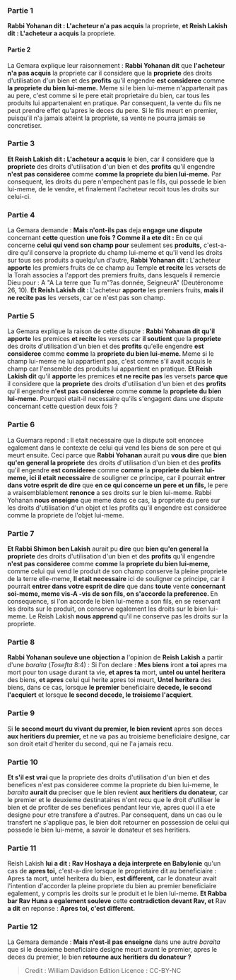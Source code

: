
### Partie 1
<b>Rabbi Yohanan dit : L'acheteur n'a pas acquis</b> la propriete, <b>et Reish Lakish dit : L'acheteur a acquis</b> la propriete.

#### Partie 2
La Gemara explique leur raisonnement : <b>Rabbi Yohanan dit</b> que <b>l'acheteur n'a pas acquis</b> la propriete car il considere que la <b>propriete</b> des droits d'utilisation d'un bien et des <b>profits</b> qu'il engendre <b>est consideree</b> comme <b>la propriete du bien lui-meme.</b> Meme si le bien lui-meme n'appartenait pas au pere, c'est comme si le pere etait proprietaire du bien, car tous les produits lui appartenaient en pratique. Par consequent, la vente du fils ne peut prendre effet qu'apres le deces du pere. Si le fils meurt en premier, puisqu'il n'a jamais atteint la propriete, sa vente ne pourra jamais se concretiser.

### Partie 3
<b>Et Reish Lakish dit : L'acheteur a acquis</b> le bien, car il considere que la <b>propriete</b> des droits d'utilisation d'un bien et des <b>profits</b> qu'il engendre <b>n'est pas consideree</b> comme <b>comme la propriete du bien lui-meme.</b> Par consequent, les droits du pere n'empechent pas le fils, qui possede le bien lui-meme, de le vendre, et finalement l'acheteur recoit tous les droits sur celui-ci.

### Partie 4
La Gemara demande : <b>Mais n'ont-ils pas</b> deja <b>engage une dispute</b> concernant <b>cette</b> question <b>une fois ? Comme il a ete dit :</b> En ce qui concerne <b>celui qui vend son champ pour</b> seulement ses <b>produits,</b> c'est-a-dire qu'il conserve la propriete du champ lui-meme et qu'il vend les droits sur tous ses produits a quelqu'un d'autre, <b>Rabbi Yohanan dit :</b> L'acheteur <b>apporte</b> les premiers fruits de ce champ au Temple <b>et recite</b> les versets de la Torah associes a l'apport des premiers fruits, dans lesquels il remercie Dieu pour : A "A La terre que Tu m"?as donnée, SeigneurA" (Deutéronome 26, 10). <b>Et Reish Lakish dit : </b> L'acheteur <b>apporte</b> les premiers fruits, <b>mais il ne recite pas</b> les versets, car ce n'est pas son champ.

### Partie 5
La Gemara explique la raison de cette dispute : <b>Rabbi Yohanan dit qu'il apporte</b> les premices <b>et recite</b> les versets car <b>il soutient</b> que la <b>propriete</b> des droits d'utilisation d'un bien et des <b>profits</b> qu'elle engendre <b>est consideree</b> comme <b>comme</b> la <b>propriete du bien lui-meme. </b> Meme si le champ lui-meme ne lui appartient pas, c'est comme s'il avait acquis le champ car l'ensemble des produits lui appartient en pratique. <b>Et Reish Lakish dit</b> qu'il <b>apporte</b> les premices <b>et ne recite pas</b> les versets <b>parce que</b> il considere que la <b>propriete</b> des droits d'utilisation d'un bien et des <b>profits</b> qu'il engendre <b>n'est pas consideree</b> comme <b>comme</b> la <b>propriete du bien lui-meme.</b> Pourquoi etait-il necessaire qu'ils s'engagent dans une dispute concernant cette question deux fois ?

### Partie 6
La Guemara repond : Il etait necessaire que la dispute soit enoncee egalement dans le contexte de celui qui vend les biens de son pere et qui meurt ensuite. Ceci parce que <b>Rabbi Yohanan</b> aurait pu <b>vous dire</b> que <b>bien qu'en general la propriete</b> des droits d'utilisation d'un bien et des <b>profits</b> qu'il engendre <b>est consideree</b> comme <b>comme</b> la <b>propriete du bien lui-meme, ici il etait necessaire</b> de souligner ce principe, car il pourrait <b>entrer dans votre esprit de dire</b> que <b>en ce qui concerne un pere et un fils,</b> le pere a vraisemblablement <b>renonce</b> a ses droits sur le bien lui-meme. Rabbi Yohanan <b>nous enseigne</b> que meme dans ce cas, la propriete du pere sur les droits d'utilisation d'un objet et les profits qu'il engendre est consideree comme la propriete de l'objet lui-meme.

### Partie 7
<b>Et Rabbi Shimon ben Lakish</b> aurait pu <b>dire</b> que <b>bien qu'en general la propriete</b> des droits d'utilisation d'un bien et des <b>profits</b> qu'il engendre <b>n'est pas consideree</b> comme <b>comme</b> la <b>propriete du bien lui-meme, </b> comme celui qui vend le produit de son champ conserve la pleine propriete de la terre elle-meme, <b>Il etait necessaire</b> ici de souligner ce principe, car il pourrait <b>entrer dans votre esprit de dire</b> que dans <b>toute</b> vente <b>concernant soi-meme, meme vis-A -vis de son fils, on s'accorde la preference. </b> En consequence, si l'on accorde le bien lui-meme a son fils, en se reservant les droits sur le produit, on conserve egalement les droits sur le bien lui-meme. Le Reish Lakish <b>nous apprend</b> qu'il ne conserve pas les droits sur la propriete.

### Partie 8
<b>Rabbi Yohanan souleve une objection a</b> l'opinion de <b>Reish Lakish</b> a partir d'une <i>baraita</i> (<i>Tosefta</i> 8:4) : Si l'on declare : <b>Mes biens</b> iront <b>a toi</b> apres ma mort pour ton usage durant ta vie, <b>et apres ta</b> mort, <b>untel ou untel heritera</b> des biens, <b>et apres</b> celui qui herite apres toi meurt, <b>Untel heritera</b> des biens, dans ce cas, lorsque <b>le premier</b> beneficiaire <b>decede, le second l'acquiert</b> et lorsque <b>le second decede, le troisieme l'acquiert</b>.

### Partie 9
Si <b>le second meurt du vivant du premier, le bien revient</b> apres son deces <b>aux heritiers du premier,</b> et ne va pas au troisieme beneficiaire designe, car son droit etait d'heriter du second, qui ne l'a jamais recu.

### Partie 10
<b>Et s'il est vrai</b> que la propriete des droits d'utilisation d'un bien et des benefices n'est pas consideree comme la propriete du bien lui-meme, le <i>baraita</i> <b>aurait du</b> preciser que le bien revient <b>aux heritiers du donateur,</b> car le premier et le deuxieme destinataires n'ont recu que le droit d'utiliser le bien et de profiter de ses benefices pendant leur vie, apres quoi il a ete designe pour etre transfere a d'autres. Par consequent, dans un cas ou le transfert ne s'applique pas, le bien doit retourner en possession de celui qui possede le bien lui-meme, a savoir le donateur et ses heritiers.

### Partie 11
Reish Lakish <b>lui a dit : Rav Hoshaya a deja interprete en Babylonie</b> qu'un cas de <b>apres toi,</b> c'est-a-dire lorsque le proprietaire dit au beneficiaire : Apres ta mort, untel heritera du bien, <b>est different,</b> car le donateur avait l'intention d'accorder la pleine propriete du bien au premier beneficiaire egalement, y compris les droits sur le produit et le bien lui-meme. <b>Et Rabba bar Rav Huna a egalement souleve</b> cette <b>contradiction devant Rav, et</b> Rav <b>a dit</b> en reponse : <b>Apres toi, c'est different.</b>

### Partie 12
La Gemara demande : <b>Mais n'est-il pas enseigne</b> dans une autre <i>baraita</i> que si le deuxieme beneficiaire designe meurt avant le premier, apres le deces du premier, le bien <b>retourne aux heritiers du donateur ?</b>

>Credit : William Davidson Edition
>Licence : CC-BY-NC